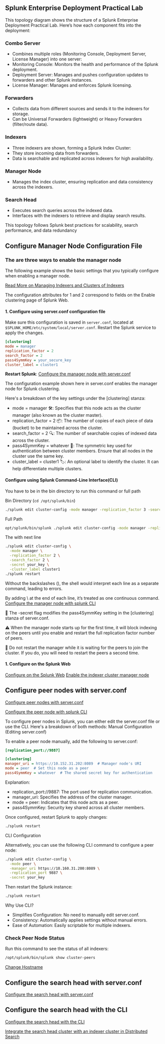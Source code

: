## Splunk Enterprise Deployment Practical Lab

This topology diagram shows the structure of a Splunk Enterprise Deployment Practical Lab. Here’s how each component fits into the deployment:

### Combo Server
- Combines multiple roles (Monitoring Console, Deployment Server, License Manager) into one server:
- Monitoring Console: Monitors the health and performance of the Splunk deployment.
- Deployment Server: Manages and pushes configuration updates to forwarders and other Splunk instances.
- License Manager: Manages and enforces Splunk licensing.

### Forwarders
- Collects data from different sources and sends it to the indexers for storage.
- Can be Universal Forwarders (lightweight) or Heavy Forwarders (filter/route data).

### Indexers
- Three indexers are shown, forming a Splunk Index Cluster:
- They store incoming data from forwarders.
- Data is searchable and replicated across indexers for high availability.

### Manager Node
- Manages the index cluster, ensuring replication and data consistency across the indexers.

### Search Head
- Executes search queries across the indexed data.
- Interfaces with the indexers to retrieve and display search results.

This topology follows Splunk best practices for scalability, search performance, and data redundancy

## Configure Manager Node Configuration File
### The are three ways to enable the manager node
The following example shows the basic settings that you typically configure when enabling a manager node. 

[Read More on Managing Indexers and Clusters of Indexers](https://docs.splunk.com/Documentation/Splunk/9.4.0/Indexer/Enableclustersindetail)

The configuration attributes for 1 and 2 correspond to fields on the Enable clustering page of Splunk Web.

#### 1. Configure using server.conf configuration file
Make sure this configuration is saved in `server.conf`, located at `$SPLUNK_HOME/etc/system/local/server.conf`. Restart the Splunk service to apply the changes.
```ini
[clustering]
mode = manager
replication_factor = 2
search_factor = 2
pass4SymmKey = your_secure_key
cluster_label = cluster1
```
**Restart Splunk**:
[Configure the manager node with server.conf](https://docs.splunk.com/Documentation/Splunk/9.4.0/Indexer/Configuremanagerwithserverconf)

The configuration example shown here in server.conf enables the manager node for Splunk clustering. 

Here's a breakdown of the key settings under the [clustering] stanza:
- mode = manager 🛠️: Specifies that this node acts as the cluster manager (also known as the cluster master).
- replication_factor = 2 📦: The number of copies of each piece of data (bucket) to be maintained across the cluster.
- search_factor = 2 🔍: The number of searchable copies of indexed data across the cluster.
- pass4SymmKey = whatever 🔑: The symmetric key used for authentication between cluster members. Ensure that all nodes in the cluster use the same key.
- cluster_label = cluster1 🏷️: An optional label to identify the cluster. It can help differentiate multiple clusters.

#### Configure using Splunk Command-Line Interface(CLI)
You have to be in the bin directory to run this command or full path

Bin Directory (`cd /opt/splunk/bin`)
```sh
./splunk edit cluster-config -mode manager -replication_factor 3 -search_factor 2 -secret your_key -cluster_label cluster1 splunk restart 
```
Full Path
```sh
opt/splunk/bin/splunk ./splunk edit cluster-config -mode manager -replication_factor 3 -search_factor 2 -secret your_key -cluster_label cluster1 splunk restart 
```

The with next line 
```sh
./splunk edit cluster-config \
  -mode manager \
  -replication_factor 2 \
  -search_factor 2 \
  -secret your_key \
  -cluster_label cluster1
./splunk restart
```
Without the backslashes (\), the shell would interpret each line as a separate command, leading to errors.

By adding \ at the end of each line, it’s treated as one continuous command.
[Configure the manager node with splunk CLI](https://docs.splunk.com/Documentation/Splunk/9.4.0/Indexer/ConfiguremanagerwithCLI)

🔑 The -secret flag modifies the pass4SymmKey setting in the [clustering] stanza of server.conf.

⚠️ When the manager node starts up for the first time, it will block indexing on the peers until you enable and restart the full replication factor number of peers.

🛑 Do not restart the manager while it is waiting for the peers to join the cluster. If you do, you will need to restart the peers a second time.

#### 1. Configure on the Splunk Web
[Configure on the Splunk Web](https://www.linkedin.com/pulse/how-create-indexer-cluster-splunk-under-10-mins-splunk-mania/)
[Enable the indexer cluster manager node](https://docs.splunk.com/Documentation/Splunk/9.4.0/Indexer/Enablethemanagernode)


## Configure peer nodes with server.conf
[Configure peer nodes with server.conf](https://docs.splunk.com/Documentation/Splunk/9.4.0/Indexer/Configurepeerswithserverconf)

[Configure the peer node with splunk CLI](https://docs.splunk.com/Documentation/Splunk/9.4.0/Indexer/ConfigurepeerswithCLI)

To configure peer nodes in Splunk, you can either edit the server.conf file or use the CLI. Here's a breakdown of both methods:
Manual Configuration (Editing server.conf)

To enable a peer node manually, add the following to server.conf:
```ini
[replication_port://9887]

[clustering]
manager_uri = https://10.152.31.202:8089  # Manager node's URI
mode = peer  # Set this node as a peer
pass4SymmKey = whatever  # The shared secret key for authentication
```
Explanation:
- replication_port://9887: The port used for replication communication.
- manager_uri: Specifies the address of the cluster manager.
- mode = peer: Indicates that this node acts as a peer.
- pass4SymmKey: Security key shared across all cluster members.

Once configured, restart Splunk to apply changes:
```sh
./splunk restart
```

CLI Configuration

Alternatively, you can use the following CLI command to configure a peer node:
```sh
./splunk edit cluster-config \
  -mode peer \
  -manager_uri https://10.160.31.200:8089 \
  -replication_port 9887 \
  -secret your_key
```
Then restart the Splunk instance:
```sh
./splunk restart
```
Why Use CLI?
- Simplifies Configuration: No need to manually edit server.conf.
- Consistency: Automatically applies settings without manual errors.
- Ease of Automation: Easily scriptable for multiple indexers.


### Check Peer Node Status
Run this command to see the status of all indexers:
```sh
/opt/splunk/bin/splunk show cluster-peers
```
[Change Hostname](./hostname.md)



## Configure the search head with server.conf
[Configure the search head with server.conf](https://docs.splunk.com/Documentation/Splunk/9.4.0/Indexer/Configuresearchheadwithserverconf)

## Configure the search head with the CLI
[Configure the search head with the CLI](https://docs.splunk.com/Documentation/Splunk/9.4.0/Indexer/ConfiguresearchheadwithCLI)

[Integrate the search head cluster with an indexer cluster in Distributed Search](https://docs.splunk.com/Documentation/Splunk/9.4.0/DistSearch/SHCandindexercluster)